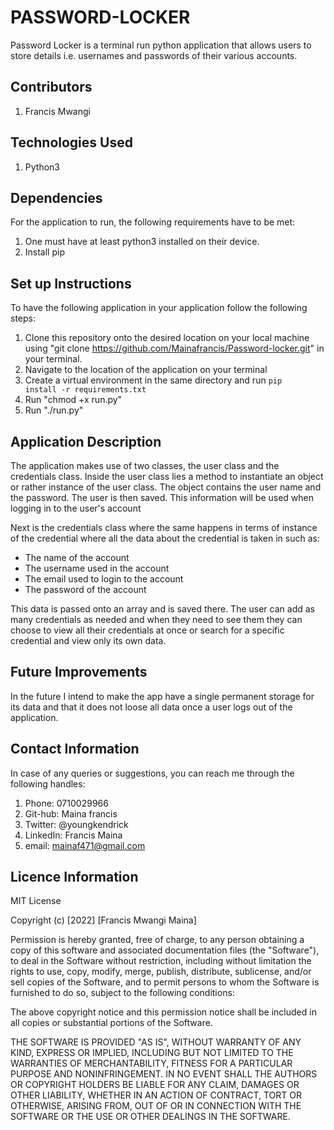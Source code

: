 # PASSWORD-LOCKER
Password Locker is a terminal run python application that allows users to store details i.e. usernames and passwords of their various accounts.

## Contributors
1. Francis Mwangi

## Technologies Used
1. Python3


## Dependencies
For the application to run, the following requirements have to be met:
1. One must have at least python3 installed on their device.
2. Install pip

## Set up Instructions
To have the following application in your application follow the following steps:
1. Clone this repository onto the desired location on your local machine using "git clone https://github.com/Mainafrancis/Password-locker.git" in your terminal.
2. Navigate to the location of the application on your terminal
3. Create a virtual environment in the same directory and run <code>pip install -r requirements.txt</code>
4. Run "chmod +x run.py"
5. Run "./run.py"

## Application Description
The application makes use of two classes, the user class and the credentials class. Inside the user class lies a method to instantiate an object or rather instance of the user class. The object contains the user name and the password. The user is then saved. This information will be used when logging in to the user's account

Next is the credentials class where the same happens in terms of instance of the credential where all the data about the credential is taken in such as: 
- The name of the account
- The username used in the account
- The email used to login to the account
- The password of the account

This data is passed onto an array and is saved there. The user can add as many credentials as needed and when they need to see them they can choose to view all their credentials at once or search for a specific credential and view only its own data.

## Future Improvements
In the future I intend to make the app have a single permanent storage for its data and that it does not loose all data once a user logs out of the application.

## Contact Information
In case of any queries or suggestions, you can reach me through the following handles:
1. Phone: 0710029966
2. Git-hub: Maina francis
3. Twitter: @youngkendrick
4. LinkedIn: Francis Maina
5. email: mainaf471@gmail.com

## Licence Information
MIT License

Copyright (c) [2022] [Francis Mwangi Maina]

Permission is hereby granted, free of charge, to any person obtaining a copy
of this software and associated documentation files (the "Software"), to deal
in the Software without restriction, including without limitation the rights
to use, copy, modify, merge, publish, distribute, sublicense, and/or sell
copies of the Software, and to permit persons to whom the Software is
furnished to do so, subject to the following conditions:

The above copyright notice and this permission notice shall be included in all
copies or substantial portions of the Software.

THE SOFTWARE IS PROVIDED "AS IS", WITHOUT WARRANTY OF ANY KIND, EXPRESS OR
IMPLIED, INCLUDING BUT NOT LIMITED TO THE WARRANTIES OF MERCHANTABILITY,
FITNESS FOR A PARTICULAR PURPOSE AND NONINFRINGEMENT. IN NO EVENT SHALL THE
AUTHORS OR COPYRIGHT HOLDERS BE LIABLE FOR ANY CLAIM, DAMAGES OR OTHER
LIABILITY, WHETHER IN AN ACTION OF CONTRACT, TORT OR OTHERWISE, ARISING FROM,
OUT OF OR IN CONNECTION WITH THE SOFTWARE OR THE USE OR OTHER DEALINGS IN THE
SOFTWARE.
